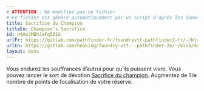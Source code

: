 ```yaml
---
# ATTENTION : Ne modifiez pas ce fichier
# Ce fichier est généré automatiquement par un script d'après les données du module Foundry VTT officiel et de sa traduction
title: Sacrifice du Champion
titleEn: Champion's Sacrifice
id: U4AoJMBhJaFq5O1S
urlFr: https://gitlab.com/pathfinder-fr/foundryvtt-pathfinder2-fr/-/blob/master/data/feats/U4AoJMBhJaFq5O1S.htm
urlEn: https://gitlab.com/hooking/foundry-vtt---pathfinder-2e/-/blob/master/packs/data/feats.db/champion-s-sacrifice.json
layout: dons
---
```

Vous endurez les souffrances d’autrui pour qu’ils puissent vivre. Vous pouvez lancer le sort de dévotion [Sacrifice du champion](../sorts/sacrifice-du-champion.html). Augmentez de 1 le nombre de points de focalisation de votre réserve.
